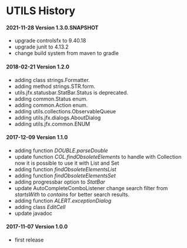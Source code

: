 # UTILS History

#### 2021-11-28 Version 1.3.0.SNAPSHOT
* upgrade controlsfx to 9.40.18
* upgrade junit to 4.13.2
* change build system from maven to gradle

#### 2018-02-21 Version 1.2.0
* adding class strings.Formatter.
* adding method strings.STR.form.
* utils.jfx.statusbar.StatBar.Status is deprecated.
* adding common.Status enum. 
* adding common.Action enum.
* adding utils.collections.ObservableQueue
* adding utils.jfx.dialogs.AboutDialog
* adding utils.jfx.common.ENUM

#### 2017-12-09 Version 1.1.0
* adding function *DOUBLE.parseDouble*
* update function *COL.findObsoleteElements* to handle with Collection now it is possible to use it with List and Set
* adding function *findObsoleteElementsList*   
* adding function *findObsoleteElementsSet*
* adding progressbar option to *StatBar*
* update AutoCompleteComboListener change search filter from *startsWith* to *contains* for better search results.
* adding function  *ALERT.exceptionDialog* 
* adding class *EditCell*
* update javadoc

#### 2017-11-07 Version 1.0.0
* first release

